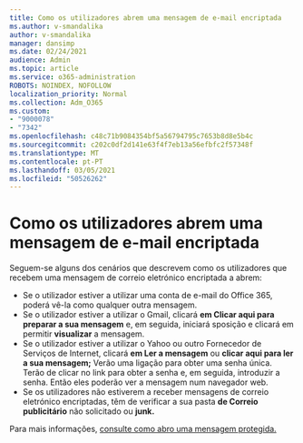 ```yaml
---
title: Como os utilizadores abrem uma mensagem de e-mail encriptada
ms.author: v-smandalika
author: v-smandalika
manager: dansimp
ms.date: 02/24/2021
audience: Admin
ms.topic: article
ms.service: o365-administration
ROBOTS: NOINDEX, NOFOLLOW
localization_priority: Normal
ms.collection: Adm_O365
ms.custom:
- "9000078"
- "7342"
ms.openlocfilehash: c48c71b9084354bf5a56794795c7653b8d8e5b4c
ms.sourcegitcommit: c202c0df2d141e63f4f7eb13a56efbfc2f57348f
ms.translationtype: MT
ms.contentlocale: pt-PT
ms.lasthandoff: 03/05/2021
ms.locfileid: "50526262"
---
```

# <a name="how-users-open-an-encrypted-email-message"></a>Como os utilizadores abrem uma mensagem de e-mail encriptada

Seguem-se alguns dos cenários que descrevem como os utilizadores que recebem uma mensagem de correio eletrónico encriptada a abrem:

- Se o utilizador estiver a utilizar uma conta de e-mail do Office 365, poderá vê-la como qualquer outra mensagem.
- Se o utilizador estiver a utilizar o Gmail, clicará **em Clicar aqui para preparar a sua mensagem** e, em seguida, iniciará sposição e clicará em permitir **visualizar** a mensagem.
- Se o utilizador estiver a utilizar o Yahoo ou outro Fornecedor de Serviços de Internet, clicará **em Ler a mensagem** ou **clicar aqui para ler a sua mensagem;** Verão uma ligação para obter uma senha única. Terão de clicar no link para obter a senha e, em seguida, introduzir a senha. Então eles poderão ver a mensagem num navegador web.
- Se os utilizadores não estiverem a receber mensagens de correio eletrónico encriptadas, têm de verificar a sua pasta **de Correio publicitário** não solicitado ou **junk.**

Para mais informações, [consulte como abro uma mensagem protegida.](https://support.microsoft.com/topic/how-do-i-open-a-protected-message-1157a286-8ecc-4b1e-ac43-2a608fbf3098)